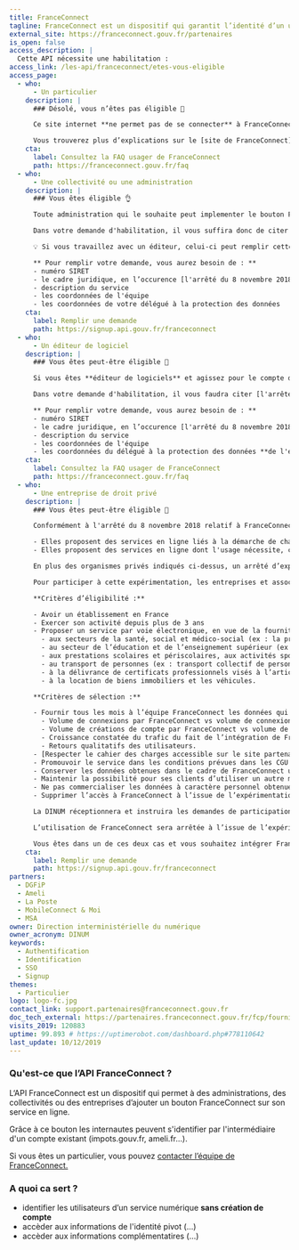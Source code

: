 ```yaml
---
title: FranceConnect
tagline: FranceConnect est un dispositif qui garantit l’identité d’un usager en se reposant sur des comptes certifiés existants.
external_site: https://franceconnect.gouv.fr/partenaires
is_open: false
access_description: |
  Cette API nécessite une habilitation :
access_link: /les-api/franceconnect/etes-vous-eligible
access_page:
  - who:
      - Un particulier
    description: |
      ### Désolé, vous n’êtes pas éligible 🚫

      Ce site internet **ne permet pas de se connecter** à FranceConnect.

      Vous trouverez plus d’explications sur le [site de FranceConnect](https://franceconnect.gouv.fr/). En particulier, nous vous recommandons de consulter la FAQ :
    cta:
      label: Consultez la FAQ usager de FranceConnect
      path: https://franceconnect.gouv.fr/faq
  - who:
      - Une collectivité ou une administration
    description: |
      ### Vous êtes éligible 👌

      Toute administration qui le souhaite peut implementer le bouton FranceConnect pour permettre à ses utilisateurs de s'identifier sur ses services en ligne.

      Dans votre demande d'habilitation, il vous suffira donc de citer [l'arrêté du 8 novembre 2018 relatif à FranceConnect](https://www.legifrance.gouv.fr/affichTexte.do?cidTexte=JORFTEXT000037611479).

      💡 Si vous travaillez avec un éditeur, celui-ci peut remplir cette démarche à votre place !

      ** Pour remplir votre demande, vous aurez besoin de : **
      - numéro SIRET
      - le cadre juridique, en l’occurence [l'arrêté du 8 novembre 2018 relatif à FranceConnect](https://www.legifrance.gouv.fr/affichTexte.do?cidTexte=JORFTEXT000037611479)
      - description du service
      - les coordonnées de l'équipe
      - les coordonnées de votre délégué à la protection des données
    cta:
      label: Remplir une demande
      path: https://signup.api.gouv.fr/franceconnect
  - who:
      - Un éditeur de logiciel
    description: |
      ### Vous êtes peut-être éligible 🧐

      Si vous êtes **éditeur de logiciels** et agissez pour le compte d'une administration ou d'une collectivité, vous pouvez remplir une demande vous même pour l'entité que vous représentez.

      Dans votre demande d'habilitation, il vous faudra citer [l'arrêté du 8 novembre 2018 relatif à FranceConnect](https://www.legifrance.gouv.fr/affichTexte.do?cidTexte=JORFTEXT000037611479).

      ** Pour remplir votre demande, vous aurez besoin de : **
      - numéro SIRET
      - le cadre juridique, en l’occurence [l'arrêté du 8 novembre 2018 relatif à FranceConnect](https://www.legifrance.gouv.fr/affichTexte.do?cidTexte=JORFTEXT000037611479)
      - description du service
      - les coordonnées de l'équipe
      - les coordonnées du délégué à la protection des données **de l'entité pour laquelle vous opérez**
    cta:
      label: Consultez la FAQ usager de FranceConnect
      path: https://franceconnect.gouv.fr/faq
  - who:
      - Une entreprise de droit privé
    description: |
      ### Vous êtes peut-être éligible 🧐

      Conformément à l'arrêté du 8 novembre 2018 relatif à FranceConnect, les entreprises ou associations peuvent intégrer FranceConnect dans les cas suivants :

      - Elles proposent des services en ligne liés à la démarche de changement d'adresse et uniquement pour ces services
      - Elles proposent des services en ligne dont l'usage nécessite, conformément à un texte règlementaire la vérification de l'identité de leurs utilisateurs.

      En plus des organismes privés indiqués ci-dessus, un arrêté d’expérimentation relatif à FranceConnect permet à certaines entreprises ou associations de tester durant un an l’intégration de FranceConnect. Cette expérimentation, menée avec un nombre maximal de cent personnes morales, vise à déterminer les nouveaux secteurs d’activité qui trouveraient un bénéfice à utiliser FranceConnect afin d’améliorer les services rendus à leurs utilisateurs. Elle s’inscrit dans les conditions et avec les mêmes garanties que celles fixées par [l'arrêté du 8 novembre 2018 relatif à FranceConnect](https://www.legifrance.gouv.fr/affichTexte.do?cidTexte=JORFTEXT000037611479).

      Pour participer à cette expérimentation, les entreprises et associations participantes doivent répondre aux critères suivants :

      **Critères d’éligibilité :**

      - Avoir un établissement en France
      - Exercer son activité depuis plus de 3 ans
      - Proposer un service par voie électronique, en vue de la fourniture, de l'échange ou du partage d'un bien ou d'un service, qui concourent :
        - aux secteurs de la santé, social et médico-social (ex : la prise de rendez-vous, la constitution du dossier patient ou le parcours de soin) ;
        - au secteur de l’éducation et de l’enseignement supérieur (ex : établissements privés, enseignement à distance, apprentissage) ;
        - aux prestations scolaires et périscolaires, aux activités sportives ou socioculturelles (ex : centres de loisirs, clubs sportifs) ;
        - au transport de personnes (ex : transport collectif de personnes, co-voiturage) ;
        - à la délivrance de certificats professionnels visés à l’article L. 6113-1 du code du travail ;
        - à la location de biens immobiliers et les véhicules.

      **Critères de sélection :**

      - Fournir tous les mois à l’équipe FranceConnect les données qui permettront de mesurer la valeur ajoutée de FranceConnect :
        - Volume de connexions par FranceConnect vs volume de connexions global
        - Volume de créations de compte par FranceConnect vs volume de créations de comptes global
        - Croissance constatée du trafic du fait de l’intégration de FranceConnect,
        - Retours qualitatifs des utilisateurs.
      - [Respecter le cahier des charges accessible sur le site partenaire FranceConnect](https://partenaires.franceconnect.gouv.fr/fcp/fournisseur-service). Il comprend l’ensemble des prérequis techniques, ergonomiques, de sécurité et fonctionnels à respecter. Toute demande de mise en production du dispositif FranceConnect fait l’objet d’une vérification du parcours de connexion par l’équipe FranceConnect qui contrôle également le respect des exigences précisées dans le cahier des charges.
      - Promouvoir le service dans les conditions prévues dans les CGU FS ;
      - Conserver les données obtenues dans le cadre de FranceConnect uniquement le temps de la relation contractuelle avec leur utilisateur et selon les conditions et garanties fixées dans l’arrêté du 8 novembre 2018 ;
      - Maintenir la possibilité pour ses clients d’utiliser un autre moyen d’authentification que FranceConnect ;
      - Ne pas commercialiser les données à caractère personnel obtenues dans le cadre du raccordement à FranceConnect et ne pas les transférer hors de l’Union européenne ;
      - Supprimer l’accès à FranceConnect à l’issue de l’expérimentation et détruire les données obtenues dans le cadre de l’expérimentation.

      La DINUM réceptionnera et instruira les demandes de participation à l’expérimentation. Elle sélectionnera au maximum 100 entreprises répondant aux critères d’éligibilité et de sélection cités ci-dessus selon leur ordre d’arrivée, l’activité concernée de façon à constituer un panel représentatif de personnes morales participant à l’expérimentation. Chaque candidature fait l’objet d’une analyse par le service juridique de la DINUM et l’équipe FranceConnect, afin de s’assurer de la pertinence et de la cohérence des données demandées par le fournisseur de service en ligne avec l’usage d’authentification. Les candidats inéligibles, les dossiers incomplets ou les dossiers ne remplissant pas les critères de sélection mentionnés ci-dessus seront écartés.

      L’utilisation de FranceConnect sera arrêtée à l’issue de l’expérimentation. Un bilan qualitatif et quantitatif en sera effectué avant la fin de l’expérimentation pour en tirer les conclusions et décider de l’ouverture ou pas de FranceConnect aux acteurs privés pour lesquels elle aura été concluante (forte utilisation de FranceConnect, valeur ajoutée perçue pour les utilisateurs des services en ligne expérimentateurs).

      Vous êtes dans un de ces deux cas et vous souhaitez intégrer FranceConnect à votre service en ligne ?
    cta:
      label: Remplir une demande
      path: https://signup.api.gouv.fr/franceconnect
partners:
  - DGFiP
  - Ameli
  - La Poste
  - MobileConnect & Moi
  - MSA
owner: Direction interministérielle du numérique
owner_acronym: DINUM
keywords:
  - Authentification
  - Identification
  - SSO
  - Signup
themes:
  - Particulier
logo: logo-fc.jpg
contact_link: support.partenaires@franceconnect.gouv.fr
doc_tech_external: https://partenaires.franceconnect.gouv.fr/fcp/fournisseur-service
visits_2019: 120883
uptime: 99.893 # https://uptimerobot.com/dashboard.php#778110642
last_update: 10/12/2019
---
```


### Qu'est-ce que l’API FranceConnect ?

L‘API FranceConnect est un dispositif qui permet à des administrations, des collectivités ou des entreprises d’ajouter un bouton FranceConnect sur son service en ligne.

Grâce à ce bouton les internautes peuvent s'identifier par l'intermédiaire d'un compte existant (impots.gouv.fr, ameli.fr...).

Si vous êtes un particulier, vous pouvez [contacter l’équipe de FranceConnect.](mailto:support@franceconnect.gouv.fr)

### A quoi ca sert ?

- identifier les utilisateurs d’un service numérique **sans création de compte**
- accèder aux informations de l'identité pivot (...)
- accèder aux informations complémentatires (...)
